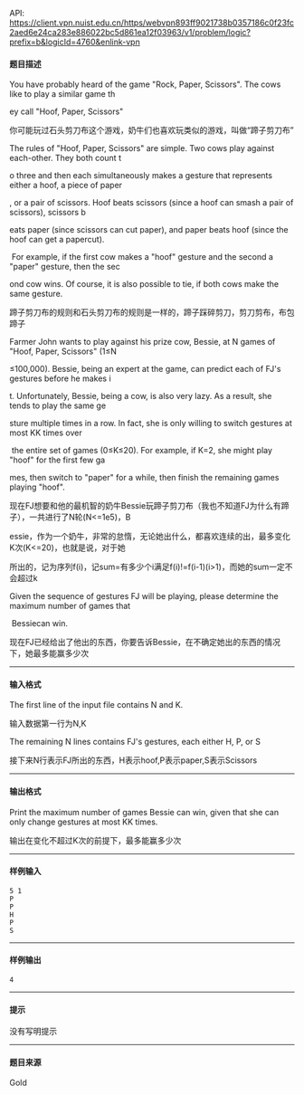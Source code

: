 API: https://client.vpn.nuist.edu.cn/https/webvpn893ff9021738b0357186c0f23fc2aed6e24ca283e886022bc5d861ea12f03963/v1/problem/logic?prefix=b&logicId=4760&enlink-vpn

#### 题目描述

You have probably heard of the game "Rock, Paper, Scissors". The cows like to play a similar game th

ey call "Hoof, Paper, Scissors"

你可能玩过石头剪刀布这个游戏，奶牛们也喜欢玩类似的游戏，叫做“蹄子剪刀布”

The rules of "Hoof, Paper, Scissors" are simple. Two cows play against each-other. They both count t

o three and then each simultaneously makes a gesture that represents either a hoof, a piece of paper

, or a pair of scissors. Hoof beats scissors (since a hoof can smash a pair of scissors), scissors b

eats paper (since scissors can cut paper), and paper beats hoof (since the hoof can get a papercut).

 For example, if the first cow makes a "hoof" gesture and the second a "paper" gesture, then the sec

ond cow wins. Of course, it is also possible to tie, if both cows make the same gesture.

蹄子剪刀布的规则和石头剪刀布的规则是一样的，蹄子踩碎剪刀，剪刀剪布，布包蹄子

Farmer John wants to play against his prize cow, Bessie, at N games of "Hoof, Paper, Scissors" (1≤N

≤100,000). Bessie, being an expert at the game, can predict each of FJ's gestures before he makes i

t. Unfortunately, Bessie, being a cow, is also very lazy. As a result, she tends to play the same ge

sture multiple times in a row. In fact, she is only willing to switch gestures at most KK times over

 the entire set of games (0≤K≤20). For example, if K=2, she might play "hoof" for the first few ga

mes, then switch to "paper" for a while, then finish the remaining games playing "hoof".

现在FJ想要和他的最机智的奶牛Bessie玩蹄子剪刀布（我也不知道FJ为什么有蹄子），一共进行了N轮(N<=1e5)，B

essie，作为一个奶牛，非常的怠惰，无论她出什么，都喜欢连续的出，最多变化K次(K<=20)，也就是说，对于她

所出的，记为序列f(i)，记sum=有多少个i满足f(i)!=f(i-1)(i>1)，而她的sum一定不会超过k

Given the sequence of gestures FJ will be playing, please determine the maximum number of games that

 Bessiecan win.

现在FJ已经给出了他出的东西，你要告诉Bessie，在不确定她出的东西的情况下，她最多能赢多少次

---

#### 输入格式

The first line of the input file contains N and K.

输入数据第一行为N,K

The remaining N lines contains FJ's gestures, each either H, P, or S

接下来N行表示FJ所出的东西，H表示hoof,P表示paper,S表示Scissors

---

#### 输出格式

Print the maximum number of games Bessie can win, given that she can only change gestures at most KK times.

输出在变化不超过K次的前提下，最多能赢多少次

---

#### 样例输入
```
5 1
P
P
H
P
S
```

---

#### 样例输出
```
4
```

---

#### 提示

没有写明提示

---

#### 题目来源

Gold